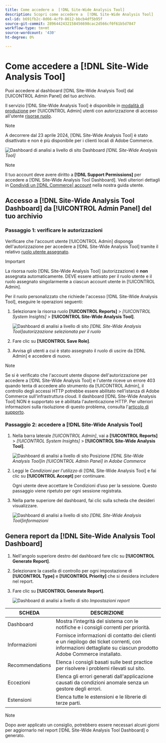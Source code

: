 ```yaml
---
title: Come accedere a  [!DNL Site-Wide Analysis Tool]
description: Scopri come accedere a  [!DNL Site-Wide Analysis Tool]
exl-id: b691fb2c-8d66-4cf9-8612-bbcb4df5b95f
source-git-commit: 2896442432158456698cac2d566cf0f61b5d7847
workflow-type: tm+mt
source-wordcount: '430'
ht-degree: 0%

---
```


# Come accedere a [!DNL Site-Wide Analysis Tool]

Puoi accedere al dashboard [!DNL Site-Wide Analysis Tool] dal [!UICONTROL Admin Panel] del tuo archivio.

Il servizio [!DNL Site-Wide Analysis Tool] è disponibile in [modalità di produzione](https://experienceleague.adobe.com/en/docs/commerce-admin/systems/tools/developer-tools#operation-modes) per [!UICONTROL Admin] utenti con autorizzazione di accesso all&#39;utente [risorse ruolo](https://experienceleague.adobe.com/en/docs/commerce-admin/systems/user-accounts/permissions-user-roles).

>[!NOTE]
>
>A decorrere dal 23 aprile 2024, [!DNL Site-Wide Analysis Tool] è stato disattivato e non è più disponibile per i clienti locali di Adobe Commerce.


![Dashboard di analisi a livello di sito](../../assets/tools/site-wide-analysis-tool-dashboard.png)
Dashboard *[!DNL Site-Wide Analysis Tool]*

>[!NOTE]
>
>Il tuo account deve avere diritto a **[!DNL Support Permissions]** per accedere a [!DNL Site-Wide Analysis Tool Dashboard].
>Vedi ulteriori dettagli in [Condividi un [!DNL Commerce] account](https://experienceleague.adobe.com/docs/commerce-admin/start/commerce-account/commerce-account-share.html) nella nostra guida utente.

## Accesso a [!DNL Site-Wide Analysis Tool Dashboard] da [!UICONTROL Admin Panel] del tuo archivio

### Passaggio 1: verificare le autorizzazioni

Verificare che l&#39;account utente [!UICONTROL Admin] disponga dell&#39;autorizzazione per accedere a [!DNL Site-Wide Analysis Tool] tramite il relativo [ruolo utente assegnato](https://experienceleague.adobe.com/en/docs/commerce-admin/systems/user-accounts/permissions-user-roles).

>[!IMPORTANT]
>
>La risorsa ruolo [!DNL Site-Wide Analysis Tool] (autorizzazione) è **non** assegnata automaticamente. DEVE essere attivato per il ruolo utente e il ruolo assegnato singolarmente a ciascun account utente in [!UICONTROL Admin].

Per il ruolo personalizzato che richiede l&#39;accesso [!DNL Site-Wide Analysis Tool], eseguire le operazioni seguenti:

1. Selezionare la risorsa ruolo **[!UICONTROL Reports]** > *[!UICONTROL System Insights]* > **[!UICONTROL Site-Wide Analysis Tool]**.

   ![Dashboard di analisi a livello di sito](../../assets/tools/swat-role-access.png)
   *[!DNL Site-Wide Analysis Tool]autorizzazione selezionata per il ruolo*

1. Fare clic su **[!UICONTROL Save Role]**.

1. Avvisa gli utenti a cui è stato assegnato il ruolo di uscire da [!DNL Admin] e accedere di nuovo.

>[!NOTE]
>
>Se si è verificato che l&#39;account utente dispone dell&#39;autorizzazione per accedere a [!DNL Site-Wide Analysis Tool] e l&#39;utente riceve un errore 403 quando tenta di accedere allo strumento da [!UICONTROL Admin], il controllo degli accessi HTTP potrebbe essere abilitato nell&#39;istanza di Adobe Commerce sull&#39;infrastruttura cloud. Il dashboard [!DNL Site-Wide Analysis Tool] NON è supportato se è abilitata l&#39;autenticazione HTTP. Per ulteriori informazioni sulla risoluzione di questo problema, consulta l&#39;[articolo di supporto](https://experienceleague.adobe.com/en/docs/commerce-knowledge-base/kb/troubleshooting/miscellaneous/403-errors-when-accessing-site-wide-analysis-tool-on-magento).

### Passaggio 2: accedere a [!DNL Site-Wide Analysis Tool]

1. Nella barra laterale *[!UICONTROL Admin]*, vai a **[!UICONTROL Reports]** > *[!UICONTROL System Insights]* > **[!UICONTROL Site-Wide Analysis Tool]**.

   ![Dashboard di analisi a livello di sito](../../assets/tools/ac-admin-panel-marked.jpg)
   Posizione *[!DNL Site-Wide Analysis Tool]in [!UICONTROL Admin Panel] in Adobe Commerce*

1. Leggi le *Condizioni per l&#39;utilizzo* di [!DNL Site-Wide Analysis Tool] e fai clic su **[!UICONTROL Accept]** per continuare.

   Ogni utente deve accettare le Condizioni d’uso per la sessione. Questo passaggio viene ripetuto per ogni sessione registrata.


1. Nella parte superiore del dashboard, fai clic sulla scheda che desideri visualizzare.

   ![Dashboard di analisi a livello di sito](../../assets/tools/swat-information-tab.png)
   *[!DNL Site-Wide Analysis Tool]informazioni*

## Genera report da [!DNL Site-Wide Analysis Tool Dashboard]

1. Nell&#39;angolo superiore destro del dashboard fare clic su **[!UICONTROL Generate Report]**.

1. Selezionare la casella di controllo per ogni impostazione di **[!UICONTROL Type]** e **[!UICONTROL Priority]** che si desidera includere nel report.

1. Fare clic su **[!UICONTROL Generate Report]**.

   ![Dashboard di analisi a livello di sito](../../assets/tools/swat-report-settings.png)
   *Impostazioni report*

| SCHEDA | DESCRIZIONE |
| --- | --- |
| Dashboard | Mostra l’integrità del sistema con le notifiche e i consigli correnti per priorità. |
| Informazioni | Fornisce informazioni di contatto dei clienti e un riepilogo dei ticket correnti, con informazioni dettagliate su ciascun prodotto Adobe Commerce installato. |
| Recommendations | Elenca i consigli basati sulle best practice per risolvere i problemi rilevati sul sito. |
| Eccezioni | Elenca gli errori generati dall&#39;applicazione causati da condizioni anomale senza un gestore degli errori. |
| Estensioni | Elenca tutte le estensioni e le librerie di terze parti. |

>[!NOTE]
>
>Dopo aver applicato un consiglio, potrebbero essere necessari alcuni giorni per aggiornarlo nel report [!DNL Site-Wide Analysis Tool Dashboard] o generato.
